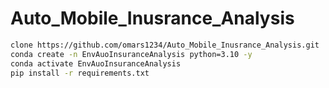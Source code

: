 # Auto_Mobile_Inusrance_Analysis



```bash
clone https://github.com/omars1234/Auto_Mobile_Inusrance_Analysis.git
conda create -n EnvAuoInsuranceAnalysis python=3.10 -y
conda activate EnvAuoInsuranceAnalysis
pip install -r requirements.txt
```



